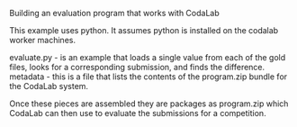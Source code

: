 Building an evaluation program that works with CodaLab

This example uses python. It assumes python is installed on the codalab worker machines.

evaluate.py - is an example that loads a single value from each of the gold files, looks for a corresponding submission, and finds the difference.
metadata - this is a file that lists the contents of the program.zip bundle for the CodaLab system.

Once these pieces are assembled they are packages as program.zip which CodaLab can then use to evaluate the submissions for a competition.